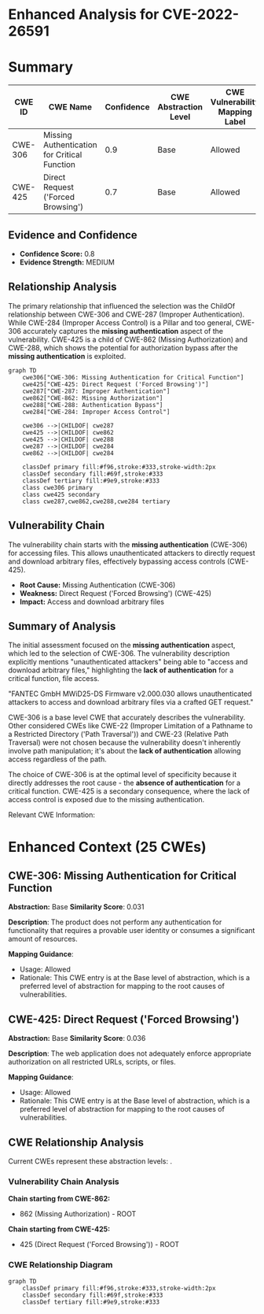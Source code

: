 # Enhanced Analysis for CVE-2022-26591

# Summary
| CWE ID | CWE Name | Confidence | CWE Abstraction Level | CWE Vulnerability Mapping Label | CWE-Vulnerability Mapping Notes |
|---|---|---|---|---|---|
| CWE-306 | Missing Authentication for Critical Function | 0.9 | Base | Allowed | Primary CWE |
| CWE-425 | Direct Request ('Forced Browsing') | 0.7 | Base | Allowed | Secondary Candidate |

## Evidence and Confidence

*   **Confidence Score:** 0.8
*   **Evidence Strength:** MEDIUM

## Relationship Analysis
The primary relationship that influenced the selection was the ChildOf relationship between CWE-306 and CWE-287 (Improper Authentication). While CWE-284 (Improper Access Control) is a Pillar and too general, CWE-306 accurately captures the **missing authentication** aspect of the vulnerability. CWE-425 is a child of CWE-862 (Missing Authorization) and CWE-288, which shows the potential for authorization bypass after the **missing authentication** is exploited.

```mermaid
graph TD
    cwe306["CWE-306: Missing Authentication for Critical Function"]
    cwe425["CWE-425: Direct Request ('Forced Browsing')"]
    cwe287["CWE-287: Improper Authentication"]
    cwe862["CWE-862: Missing Authorization"]
    cwe288["CWE-288: Authentication Bypass"]
    cwe284["CWE-284: Improper Access Control"]
    
    cwe306 -->|CHILDOF| cwe287
    cwe425 -->|CHILDOF| cwe862
    cwe425 -->|CHILDOF| cwe288
    cwe287 -->|CHILDOF| cwe284
    cwe862 -->|CHILDOF| cwe284
    
    classDef primary fill:#f96,stroke:#333,stroke-width:2px
    classDef secondary fill:#69f,stroke:#333
    classDef tertiary fill:#9e9,stroke:#333
    class cwe306 primary
    class cwe425 secondary
    class cwe287,cwe862,cwe288,cwe284 tertiary
```

## Vulnerability Chain
The vulnerability chain starts with the **missing authentication** (CWE-306) for accessing files. This allows unauthenticated attackers to directly request and download arbitrary files, effectively bypassing access controls (CWE-425).
  - **Root Cause:** Missing Authentication (CWE-306)
  - **Weakness:** Direct Request ('Forced Browsing') (CWE-425)
  - **Impact:** Access and download arbitrary files

## Summary of Analysis
The initial assessment focused on the **missing authentication** aspect, which led to the selection of CWE-306. The vulnerability description explicitly mentions "unauthenticated attackers" being able to "access and download arbitrary files," highlighting the **lack of authentication** for a critical function, file access.

"FANTEC GmbH MWiD25-DS Firmware v2.000.030 allows unauthenticated attackers to access and download arbitrary files via a crafted GET request."

CWE-306 is a base level CWE that accurately describes the vulnerability. Other considered CWEs like CWE-22 (Improper Limitation of a Pathname to a Restricted Directory ('Path Traversal')) and CWE-23 (Relative Path Traversal) were not chosen because the vulnerability doesn't inherently involve path manipulation; it's about the **lack of authentication** allowing access regardless of the path.

The choice of CWE-306 is at the optimal level of specificity because it directly addresses the root cause - the **absence of authentication** for a critical function. CWE-425 is a secondary consequence, where the lack of access control is exposed due to the missing authentication.

Relevant CWE Information:

# Enhanced Context (25 CWEs)

## CWE-306: Missing Authentication for Critical Function
**Abstraction:** Base
**Similarity Score**: 0.031

**Description**:
The product does not perform any authentication for functionality that requires a provable user identity or consumes a significant amount of resources.

**Mapping Guidance**:
- Usage: Allowed
- Rationale: This CWE entry is at the Base level of abstraction, which is a preferred level of abstraction for mapping to the root causes of vulnerabilities.
## CWE-425: Direct Request ('Forced Browsing')
**Abstraction:** Base
**Similarity Score**: 0.036

**Description**:
The web application does not adequately enforce appropriate authorization on all restricted URLs, scripts, or files.

**Mapping Guidance**:
- Usage: Allowed
- Rationale: This CWE entry is at the Base level of abstraction, which is a preferred level of abstraction for mapping to the root causes of vulnerabilities.


## CWE Relationship Analysis

Current CWEs represent these abstraction levels: .


### Vulnerability Chain Analysis

**Chain starting from CWE-862:**
- 862 (Missing Authorization) - ROOT


**Chain starting from CWE-425:**
- 425 (Direct Request ('Forced Browsing')) - ROOT



### CWE Relationship Diagram

```mermaid
graph TD
    classDef primary fill:#f96,stroke:#333,stroke-width:2px
    classDef secondary fill:#69f,stroke:#333
    classDef tertiary fill:#9e9,stroke:#333
```
